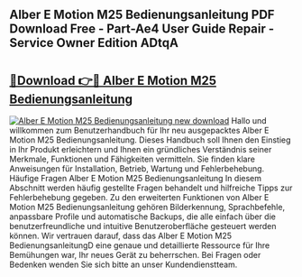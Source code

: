 ## Alber E Motion M25 Bedienungsanleitung PDF Download Free - Part-Ae4 User Guide Repair - Service Owner Edition ADtqA

# <h2><a href="http://df3n1q.blite.top/?on=Alber+E+Motion+M25+Bedienungsanleitung">🔗Download 👉🔴 Alber E Motion M25 Bedienungsanleitung</a></h2>

[![Alber E Motion M25 Bedienungsanleitung new download](https://i.imgur.com/lujVjoI.png)](http://df3n1q.blite.top/?on=Alber+E+Motion+M25+Bedienungsanleitung)
Hallo und willkommen zum Benutzerhandbuch für Ihr neu ausgepacktes Alber E Motion M25 Bedienungsanleitung. Dieses Handbuch soll Ihnen den Einstieg in Ihr Produkt erleichtern und Ihnen ein gründliches Verständnis seiner Merkmale, Funktionen und Fähigkeiten vermitteln. Sie finden klare Anweisungen für Installation, Betrieb, Wartung und Fehlerbehebung. Häufige Fragen Alber E Motion M25 Bedienungsanleitung In diesem Abschnitt werden häufig gestellte Fragen behandelt und hilfreiche Tipps zur Fehlerbehebung gegeben. Zu den erweiterten Funktionen von Alber E Motion M25 Bedienungsanleitung gehören Bilderkennung, Sprachbefehle, anpassbare Profile und automatische Backups, die alle einfach über die benutzerfreundliche und intuitive Benutzeroberfläche gesteuert werden können. Wir vertrauen darauf, dass das Alber E Motion M25 BedienungsanleitungD eine genaue und detaillierte Ressource für Ihre Bemühungen war, Ihr neues Gerät zu beherrschen. Bei Fragen oder Bedenken wenden Sie sich bitte an unser Kundendienstteam.
